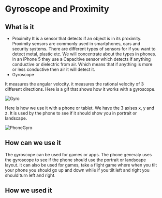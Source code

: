# Gyroscope and Proximity
## What is it
- Proximity
It is a sensor that detects if an object is in its proximity.
Proximity sensors are commonly used in smartphones, cars and security systems.
There are different types of sensors for if you want to detect metal, plastic etc.
We will concentrate about the types in phones. In an iPhone 5 they use a Capacitive sensor which detects if anything conductive or dielectric from air.
Which means that if anything is more or less conductive then air it will detect it.
- Gyroscope

It measures the angular velocity. it measures the rational velocity of 3 different directions.
Here is a gif that shows how it works with a gyroscope.

![Gyro](https://github.com/ziemerz/Proximity/blob/master/Gyro.gif)

Here is how we use it with a phone or tablet. 
We have the 3 axises x, y and z.
It is used by the phone to see if it should show you in portrait or landscape.


![PhoneGyro](http://www.geeky-gadgets.com/wp-content/uploads/2014/08/Smartphone-Gyroscope.jpg)

## How can we use it

The gyroscope can be used for games or apps.
The phone generaly uses the gyroscope to see if the phone should use the portrait or landscape layout.
it can also be used for games, take a flight game where when you tilt your phone you should go up and down while if you tilt left and right you should turn left and right.


## How we used it

